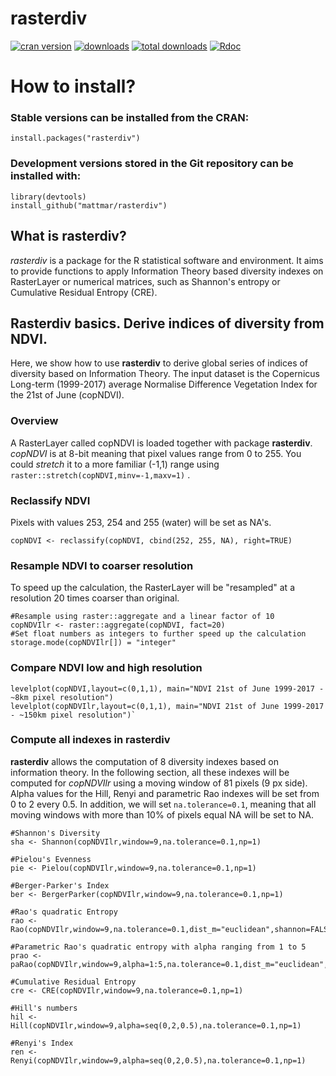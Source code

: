 # rasterdiv

[![cran version](http://www.r-pkg.org/badges/version/rasterdiv)](https://cran.r-project.org/package=rasterdiv)
[![downloads](http://cranlogs.r-pkg.org/badges/rasterdiv)](http://cranlogs.r-pkg.org/badges/rasterdiv)
[![total downloads](http://cranlogs.r-pkg.org/badges/grand-total/rasterdiv)](http://cranlogs.r-pkg.org/badges/grand-total/rasterdiv)
[![Rdoc](https://www.rdocumentation.org/badges/version/rasterdiv)](https://www.rdocumentation.org/packages/rasterdiv)

# How to install?

### Stable versions can be installed from the CRAN:

```{r}
install.packages("rasterdiv")
```

### Development versions stored in the Git repository can be installed with:

```{r}
library(devtools)
install_github("mattmar/rasterdiv")
```

## What is rasterdiv?

*rasterdiv* is a package for the R statistical software and environment. It aims to provide functions to apply Information Theory based diversity indexes on RasterLayer or numerical matrices, such as Shannon's entropy or Cumulative Residual Entropy (CRE).

## Rasterdiv basics. Derive indices of diversity from NDVI.
Here, we show how to use **rasterdiv** to derive global series of indices of diversity based on Information Theory. The input dataset is the Copernicus Long-term (1999-2017) average Normalise Difference Vegetation Index for the 21st of June (copNDVI).

### Overview
A RasterLayer called copNDVI is loaded together with package **rasterdiv**. *copNDVI* is at 8-bit meaning that pixel values range from 0 to 255. You could *stretch* it to a more familiar (-1,1) range using `raster::stretch(copNDVI,minv=-1,maxv=1)` .  

### Reclassify NDVI 
Pixels with values 253, 254 and 255 (water) will be set as NA's.

```{r}
copNDVI <- reclassify(copNDVI, cbind(252, 255, NA), right=TRUE)
```

### Resample NDVI to coarser resolution 
To speed up the calculation, the RasterLayer will be "resampled" at a resolution 20 times coarser than original.

```{r}
#Resample using raster::aggregate and a linear factor of 10
copNDVIlr <- raster::aggregate(copNDVI, fact=20)
#Set float numbers as integers to further speed up the calculation
storage.mode(copNDVIlr[]) = "integer"
```

### Compare NDVI low and high resolution
```{r fig01}
levelplot(copNDVI,layout=c(0,1,1), main="NDVI 21st of June 1999-2017 - ~8km pixel resolution")
levelplot(copNDVIlr,layout=c(0,1,1), main="NDVI 21st of June 1999-2017 - ~150km pixel resolution")`
```

### Compute all indexes in rasterdiv
**rasterdiv** allows the computation of 8 diversity indexes based on information theory. In the following section, all these indexes will be computed for *copNDVIlr* using a moving window of 81 pixels (9 px side). Alpha values for the Hill, Renyi and parametric Rao indexes will be set from 0 to 2 every 0.5. In addition, we will set `na.tolerance=0.1`, meaning that all moving windows with more than 10% of pixels equal NA will be set to NA.

```{r echo = T, results = 'hide', warning=FALSE, message=FALSE}
#Shannon's Diversity
sha <- Shannon(copNDVIlr,window=9,na.tolerance=0.1,np=1)

#Pielou's Evenness
pie <- Pielou(copNDVIlr,window=9,na.tolerance=0.1,np=1)

#Berger-Parker's Index
ber <- BergerParker(copNDVIlr,window=9,na.tolerance=0.1,np=1)

#Rao's quadratic Entropy
rao <- Rao(copNDVIlr,window=9,na.tolerance=0.1,dist_m="euclidean",shannon=FALSE,np=1)

#Parametric Rao's quadratic entropy with alpha ranging from 1 to 5
prao <- paRao(copNDVIlr,window=9,alpha=1:5,na.tolerance=0.1,dist_m="euclidean",np=1)

#Cumulative Residual Entropy
cre <- CRE(copNDVIlr,window=9,na.tolerance=0.1,np=1)

#Hill's numbers
hil <- Hill(copNDVIlr,window=9,alpha=seq(0,2,0.5),na.tolerance=0.1,np=1)

#Renyi's Index
ren <- Renyi(copNDVIlr,window=9,alpha=seq(0,2,0.5),na.tolerance=0.1,np=1)
```
